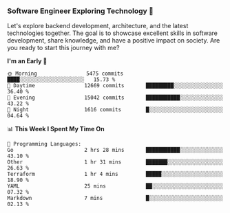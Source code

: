 ### Software Engineer Exploring Technology 🚀 

Let's explore backend development, architecture, and the latest technologies together. The goal is to showcase excellent skills in software development, share knowledge, and have a positive impact on society. Are you ready to start this journey with me?

<!--START_SECTION:waka-->
**I'm an Early 🐤** 

```text
🌞 Morning                5475 commits        ████░░░░░░░░░░░░░░░░░░░░░   15.73 % 
🌆 Daytime                12669 commits       █████████░░░░░░░░░░░░░░░░   36.40 % 
🌃 Evening                15042 commits       ███████████░░░░░░░░░░░░░░   43.22 % 
🌙 Night                  1616 commits        █░░░░░░░░░░░░░░░░░░░░░░░░   04.64 % 
```


📊 **This Week I Spent My Time On** 

```text
💬 Programming Languages: 
Go                       2 hrs 28 mins       ███████████░░░░░░░░░░░░░░   43.10 % 
Other                    1 hr 31 mins        ███████░░░░░░░░░░░░░░░░░░   26.63 % 
Terraform                1 hr 4 mins         █████░░░░░░░░░░░░░░░░░░░░   18.90 % 
YAML                     25 mins             ██░░░░░░░░░░░░░░░░░░░░░░░   07.32 % 
Markdown                 7 mins              █░░░░░░░░░░░░░░░░░░░░░░░░   02.13 % 
```


<!--END_SECTION:waka-->
